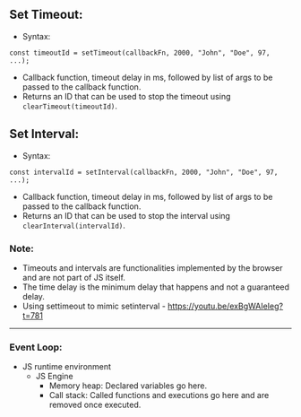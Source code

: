 ##	Set Timeout:
-	Syntax:
```
const timeoutId = setTimeout(callbackFn, 2000, "John", "Doe", 97, ...);
```
-	Callback function, timeout delay in ms, followed by list of args to be passed to the callback function.
-	Returns an ID that can be used to stop the timeout using `clearTimeout(timeoutId)`.

##	Set Interval:
-	Syntax:
```
const intervalId = setInterval(callbackFn, 2000, "John", "Doe", 97, ...);
```
-	Callback function, timeout delay in ms, followed by list of args to be passed to the callback function.
-	Returns an ID that can be used to stop the interval using `clearInterval(intervalId)`.

### Note:
-	Timeouts and intervals are functionalities implemented by the browser and are not part of JS itself.
-	The time delay is the minimum delay that happens and not a guaranteed delay.
-	Using settimeout to mimic setinterval - https://youtu.be/exBgWAIeIeg?t=781

---

### Event Loop:
- JS runtime environment
  - JS Engine
    - Memory heap: Declared variables go here.
	- Call stack: Called functions and executions go here and are removed once executed.